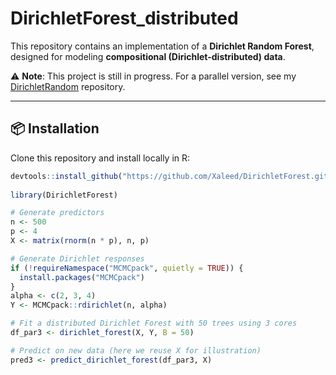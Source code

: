 # DirichletForest_distributed  

This repository contains an implementation of a **Dirichlet Random Forest**, designed for modeling **compositional (Dirichlet-distributed) data**.  

⚠️ **Note**: This project is still in progress. For a parallel version, see my [DirichletRandom](https://github.com/Xaleed/DirichletForestParallel.git) repository.  

---

## 📦 Installation  

Clone this repository and install locally in R:  

```r
devtools::install_github("https://github.com/Xaleed/DirichletForest.git")
 
library(DirichletForest)

# Generate predictors
n <- 500
p <- 4
X <- matrix(rnorm(n * p), n, p)

# Generate Dirichlet responses
if (!requireNamespace("MCMCpack", quietly = TRUE)) {
  install.packages("MCMCpack")
}
alpha <- c(2, 3, 4)
Y <- MCMCpack::rdirichlet(n, alpha)

# Fit a distributed Dirichlet Forest with 50 trees using 3 cores
df_par3 <- dirichlet_forest(X, Y, B = 50)

# Predict on new data (here we reuse X for illustration)
pred3 <- predict_dirichlet_forest(df_par3, X)


